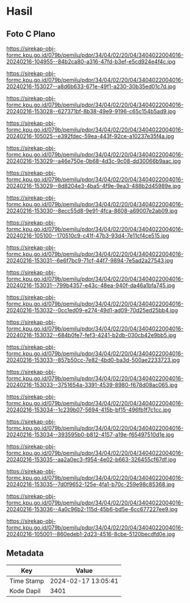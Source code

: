 # Hasil

## Foto C Plano

https://sirekap-obj-formc.kpu.go.id/079b/pemilu/pdpr/34/04/02/20/04/3404022004016-20240216-104955--84b2ca80-a316-47fd-b3ef-e5cd924e4f4c.jpg

https://sirekap-obj-formc.kpu.go.id/079b/pemilu/pdpr/34/04/02/20/04/3404022004016-20240216-153027--a8d6b633-671e-49f1-a230-30b35ed01c7d.jpg

https://sirekap-obj-formc.kpu.go.id/079b/pemilu/pdpr/34/04/02/20/04/3404022004016-20240216-153028--627371bf-8b38-49e9-9196-c65c154b5ad9.jpg

https://sirekap-obj-formc.kpu.go.id/079b/pemilu/pdpr/34/04/02/20/04/3404022004016-20240216-105025--e392fdec-59ea-443f-92ce-a10237e35f4a.jpg

https://sirekap-obj-formc.kpu.go.id/079b/pemilu/pdpr/34/04/02/20/04/3404022004016-20240216-153029--a46e750e-0b68-4d3c-9c08-dd30066b9aac.jpg

https://sirekap-obj-formc.kpu.go.id/079b/pemilu/pdpr/34/04/02/20/04/3404022004016-20240216-153029--8d8204e3-4ba5-4f9e-9ea3-488b2d45989e.jpg

https://sirekap-obj-formc.kpu.go.id/079b/pemilu/pdpr/34/04/02/20/04/3404022004016-20240216-153030--8ecc55d8-9e91-4fca-8608-a69007e2ab09.jpg

https://sirekap-obj-formc.kpu.go.id/079b/pemilu/pdpr/34/04/02/20/04/3404022004016-20240216-105100--170510c9-c41f-47b3-93d4-7e11cf4ce515.jpg

https://sirekap-obj-formc.kpu.go.id/079b/pemilu/pdpr/34/04/02/20/04/3404022004016-20240216-153031--6e6f7bc9-71cf-44f7-9894-7e5ad2a27543.jpg

https://sirekap-obj-formc.kpu.go.id/079b/pemilu/pdpr/34/04/02/20/04/3404022004016-20240216-153031--799b4357-e43c-48ea-940f-da46a1bfa745.jpg

https://sirekap-obj-formc.kpu.go.id/079b/pemilu/pdpr/34/04/02/20/04/3404022004016-20240216-153032--0cc1ed09-e274-49d1-ad09-70d25ed25bb4.jpg

https://sirekap-obj-formc.kpu.go.id/079b/pemilu/pdpr/34/04/02/20/04/3404022004016-20240216-153032--684b0fe7-fef3-4241-b2db-030cb42e9bb5.jpg

https://sirekap-obj-formc.kpu.go.id/079b/pemilu/pdpr/34/04/02/20/04/3404022004016-20240216-153033--857b50cc-7e82-4bd0-ba3d-500ae2233723.jpg

https://sirekap-obj-formc.kpu.go.id/079b/pemilu/pdpr/34/04/02/20/04/3404022004016-20240216-153033--3751654a-3391-4539-8980-f678d08ac065.jpg

https://sirekap-obj-formc.kpu.go.id/079b/pemilu/pdpr/34/04/02/20/04/3404022004016-20240216-153034--1c239b07-5694-415b-bf15-496fb1f7c1cc.jpg

https://sirekap-obj-formc.kpu.go.id/079b/pemilu/pdpr/34/04/02/20/04/3404022004016-20240216-153034--393595b0-b812-4157-a19e-f65497510d1e.jpg

https://sirekap-obj-formc.kpu.go.id/079b/pemilu/pdpr/34/04/02/20/04/3404022004016-20240216-153035--aa2a0ec3-f954-4e02-b663-326455cf67df.jpg

https://sirekap-obj-formc.kpu.go.id/079b/pemilu/pdpr/34/04/02/20/04/3404022004016-20240216-153035--7d0f9652-125e-4fa1-b70c-259e98c85368.jpg

https://sirekap-obj-formc.kpu.go.id/079b/pemilu/pdpr/34/04/02/20/04/3404022004016-20240216-153036--4a0c96b2-115d-45b6-bd5e-6cc677227ee9.jpg

https://sirekap-obj-formc.kpu.go.id/079b/pemilu/pdpr/34/04/02/20/04/3404022004016-20240216-105001--860edeb1-2d23-4516-8cbe-5120becdfd0e.jpg


## Metadata

| Key        | Value               |
| ---------- | ------------------- |
| Time Stamp | 2024-02-17 13:05:41 |
| Kode Dapil | 3401                |




